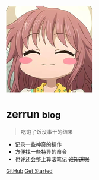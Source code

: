 ![logo](_media/profile.png)

# zerrun <small>blog</small>

> 吃饱了饭没事干的结果

- 记录一些神奇的操作
- 方便找一些特异的命令
- 也许还会整上算法笔记 ~~谁知道呢~~

[GitHub](https://github.com/zeronsama)
[Get Started](#blog)
